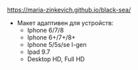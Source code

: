 

 https://maria-zinkevich.github.io/black-sea/

+ Макет адаптивен для устройств:
    + Iphone 6/7/8
    + Iphone 6+/7+/8+
    + Iphone 5/5s/se I-gen
    + Ipad 9.7
    + Desktop HD, Full HD

